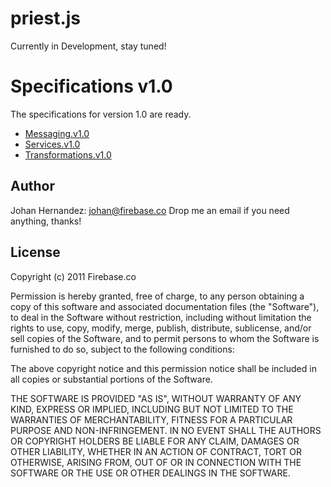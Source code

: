 # priest.js

Currently in Development, stay tuned!

# Specifications v1.0

The specifications for version 1.0 are ready.

* [Messaging.v1.0](https://github.com/firebaseco/priest/blob/master/docs/specs/Messaging.v1.0.md)
* [Services.v1.0](https://github.com/firebaseco/priest/blob/master/docs/specs/Services.v1.0.md)
* [Transformations.v1.0](https://github.com/firebaseco/priest/blob/master/docs/specs/Transformations.v1.0.md)

## Author
Johan Hernandez: johan@firebase.co
Drop me an email if you need anything, thanks!

## License

Copyright (c) 2011 Firebase.co

Permission is hereby granted, free of charge, to any person obtaining a copy
of this software and associated documentation files (the "Software"), to deal
in the Software without restriction, including without limitation the rights
to use, copy, modify, merge, publish, distribute, sublicense, and/or sell
copies of the Software, and to permit persons to whom the Software is
furnished to do so, subject to the following conditions:

The above copyright notice and this permission notice shall be included in
all copies or substantial portions of the Software.

THE SOFTWARE IS PROVIDED "AS IS", WITHOUT WARRANTY OF ANY KIND, EXPRESS OR
IMPLIED, INCLUDING BUT NOT LIMITED TO THE WARRANTIES OF MERCHANTABILITY,
FITNESS FOR A PARTICULAR PURPOSE AND NON-INFRINGEMENT. IN NO EVENT SHALL THE
AUTHORS OR COPYRIGHT HOLDERS BE LIABLE FOR ANY CLAIM, DAMAGES OR OTHER
LIABILITY, WHETHER IN AN ACTION OF CONTRACT, TORT OR OTHERWISE, ARISING FROM,
OUT OF OR IN CONNECTION WITH THE SOFTWARE OR THE USE OR OTHER DEALINGS IN
THE SOFTWARE.